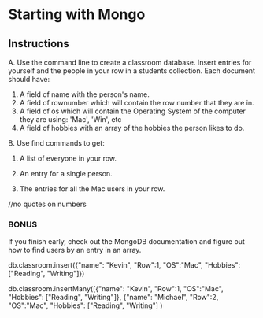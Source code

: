# Starting with Mongo

## Instructions

A. Use the command line to create a classroom database. Insert entries for yourself and the people in your row in a students collection. Each document should have:

1. A field of name with the person's name.
2. A field of rownumber which will contain the row number that they are in.
3. A field of os which will contain the Operating System of the computer they are using: 'Mac', 'Win', etc
4. A field of hobbies with an array of the hobbies the person likes to do.

B. Use find commands to get:

1. A list of everyone in your row.


2. An entry for a single person.


3. The entries for all the Mac users in your row. 

//no quotes on numbers 

### BONUS

If you finish early, check out the MongoDB documentation and figure out how to find users by an entry in an array.

db.classroom.insert({"name": "Kevin", "Row":1, "OS":"Mac", "Hobbies": ["Reading", "Writing"]})

db.classroom.insertMany([{"name": "Kevin", "Row":1, "OS":"Mac", "Hobbies": ["Reading", "Writing"]}, {"name": "Michael", "Row":2, "OS":"Mac", "Hobbies": ["Reading", "Writing"] ) 